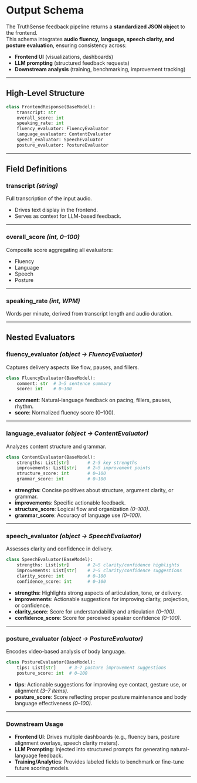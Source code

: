 # Output Schema

The TruthSense feedback pipeline returns a **standardized JSON object** to the frontend.  
This schema integrates **audio fluency, language, speech clarity, and posture evaluation**, ensuring consistency across:

- **Frontend UI** (visualizations, dashboards)  
- **LLM prompting** (structured feedback requests)  
- **Downstream analysis** (training, benchmarking, improvement tracking)  

---

## High-Level Structure

```python
class FrontendResponse(BaseModel):
    transcript: str
    overall_score: int
    speaking_rate: int
    fluency_evaluator: FluencyEvaluator
    language_evaluator: ContentEvaluator
    speech_evaluator: SpeechEvaluator
    posture_evaluator: PostureEvaluator
```

---

## Field Definitions

### transcript *(string)*
Full transcription of the input audio.  
- Drives text display in the frontend.  
- Serves as context for LLM-based feedback.  

---

### overall_score *(int, 0–100)*
Composite score aggregating all evaluators:  
- Fluency  
- Language  
- Speech  
- Posture  

---

### speaking_rate *(int, WPM)*
Words per minute, derived from transcript length and audio duration.  

---

## Nested Evaluators

### fluency_evaluator *(object → FluencyEvaluator)*
Captures delivery aspects like flow, pauses, and fillers.  
```python
class FluencyEvaluator(BaseModel):
    comment: str  # 3–5 sentence summary
    score: int    # 0–100
```
- **comment**:  Natural-language feedback on pacing, fillers, pauses, rhythm.
- **score**:  Normalized fluency score (0–100).

---

### language_evaluator *(object → ContentEvaluator)*
Analyzes content structure and grammar.
```python
class ContentEvaluator(BaseModel):
    strengths: List[str]       # 2–5 key strengths
    improvements: List[str]    # 2–5 improvement points
    structure_score: int       # 0–100
    grammar_score: int         # 0–100
```
- **strengths**: Concise positives about structure, argument clarity, or grammar.  
- **improvements**: Specific actionable feedback.  
- **structure_score**: Logical flow and organization *(0–100)*.  
- **grammar_score**: Accuracy of language use *(0–100)*.  

---

### speech_evaluator *(object → SpeechEvaluator)*
Assesses clarity and confidence in delivery.  
```python
class SpeechEvaluator(BaseModel):
    strengths: List[str]       # 2–5 clarity/confidence highlights
    improvements: List[str]    # 2–5 clarity/confidence suggestions
    clarity_score: int         # 0–100
    confidence_score: int      # 0–100
```
- **strengths**: Highlights strong aspects of articulation, tone, or delivery.  
- **improvements**: Actionable suggestions for improving clarity, projection, or confidence.  
- **clarity_score**: Score for understandability and articulation *(0–100)*.  
- **confidence_score**: Score for perceived speaker confidence *(0–100)*. 
--- 

### posture_evaluator *(object → PostureEvaluator)*
Encodes video-based analysis of body language.  
```python
class PostureEvaluator(BaseModel):
    tips: List[str]     # 3–7 posture improvement suggestions
    posture_score: int  # 0–100
```
- **tips**: Actionable suggestions for improving eye contact, gesture use, or alignment *(3–7 items)*.  
- **posture_score**: Score reflecting proper posture maintenance and body language effectiveness *(0–100)*.  
---

### Downstream Usage
- **Frontend UI**: Drives multiple dashboards (e.g., fluency bars, posture alignment overlays, speech clarity meters).  
- **LLM Prompting**: Injected into structured prompts for generating natural-language feedback.  
- **Training/Analytics**: Provides labeled fields to benchmark or fine-tune future scoring models.  
---
